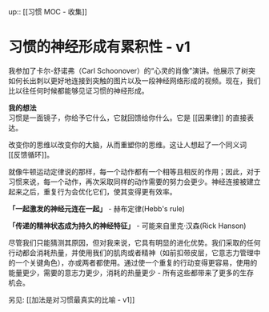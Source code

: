 up:: [[习惯 MOC - 收集]]

# 习惯的神经形成有累积性 - v1
我参加了卡尔-舒诺弗（Carl Schoonover）的“心灵的肖像”演讲。他展示了树突如何长出刺以更好地连接到突触的图片以及一段神经网络形成的视频。现在，我们比以往任何时候都能够见证习惯的神经形成。  
  
**我的想法**  
习惯是一面镜子，你给予它什么，它就回馈给你什么。它是 [[因果律]] 的直接表达。  
  
改变你的思维以改变你的大脑，从而重塑你的思维。这让人想起了一个同义词 [[反馈循环]]。
  
就像牛顿运动定律说的那样，每一个动作都有一个相等且相反的作用；因此，对于习惯来说，每一个动作，再次采取同样的动作需要的努力会更少。神经连接被建立起来之后，重复行为会优化它们，使其变得更有效率。  
  
**「一起激发的神经元连在一起」** - 赫布定律(Hebb's rule)  
  
**「传递的精神状态成为持久的神经特征」** - 可能来自里克·汉森(Rick Hanson)  
  
尽管我们只能猜测其原因，但对我来说，它具有明显的进化优势。我们采取的任何行动都会消耗热量，并使用我们的肌肉或者精神（如前扣带皮层，它意志力管理中的一个关键角色），亦或两者都使用。通过使一个重复的行动变得更容易，使用的能量更少，需要的意志力更少，消耗的热量更少 - 所有这些都带来了更多的生存机会。  
  
另见: [[加法是对习惯最真实的比喻 - v1]]